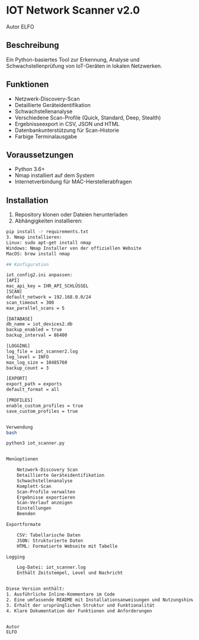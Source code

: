# IOT Network Scanner v2.0
Autor
ELFO

## Beschreibung
Ein Python-basiertes Tool zur Erkennung, Analyse und Schwachstellenprüfung von IoT-Geräten in lokalen Netzwerken.

## Funktionen
- Netzwerk-Discovery-Scan
- Detaillierte Geräteidentifikation
- Schwachstellenanalyse
- Verschiedene Scan-Profile (Quick, Standard, Deep, Stealth)
- Ergebnisseexport in CSV, JSON und HTML
- Datenbankunterstützung für Scan-Historie
- Farbige Terminalausgabe

## Voraussetzungen
- Python 3.6+
- Nmap installiert auf dem System
- Internetverbindung für MAC-Herstellerabfragen

## Installation
1. Repository klonen oder Dateien herunterladen
2. Abhängigkeiten installieren:
```bash
pip install -r requirements.txt
3. Nmap installieren:
Linux: sudo apt-get install nmap
Windows: Nmap Installer von der offiziellen Website
MacOS: brew install nmap

## Konfiguration

iot_config2.ini anpassen:
[API]
mac_api_key = IHR_API_SCHLÜSSEL
[SCAN]
default_network = 192.168.0.0/24
scan_timeout = 300
max_parallel_scans = 5

[DATABASE]
db_name = iot_devices2.db
backup_enabled = true
backup_interval = 86400

[LOGGING]
log_file = iot_scanner2.log
log_level = INFO
max_log_size = 10485760
backup_count = 3

[EXPORT]
export_path = exports
default_format = all

[PROFILES]
enable_custom_profiles = true
save_custom_profiles = true


Verwendung
bash

python3 iot_scanner.py


Menüoptionen

    Netzwerk-Discovery Scan
    Detaillierte Geräteidentifikation
    Schwachstellenanalyse
    Komplett-Scan
    Scan-Profile verwalten
    Ergebnisse exportieren
    Scan-Verlauf anzeigen
    Einstellungen
    Beenden

Exportformate

    CSV: Tabellarische Daten
    JSON: Strukturierte Daten
    HTML: Formatierte Webseite mit Tabelle

Logging

    Log-Datei: iot_scanner.log
    Enthält Zeitstempel, Level und Nachricht


Diese Version enthält:
1. Ausführliche Inline-Kommentare im Code
2. Eine umfassende README mit Installationsanweisungen und Nutzungshinweisen
3. Erhalt der ursprünglichen Struktur und Funktionalität
4. Klare Dokumentation der Funktionen und Anforderungen


Autor
ELFO
